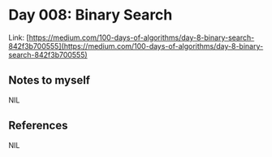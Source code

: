 # Day 008: Binary Search

Link: [https://medium.com/100-days-of-algorithms/day-8-binary-search-842f3b700555](https://medium.com/100-days-of-algorithms/day-8-binary-search-842f3b700555)

## Notes to myself
NIL

## References
NIL